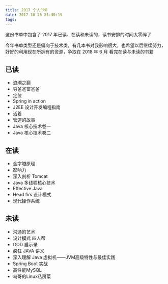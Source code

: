 ```yaml
---
title: 2017 个人书单
date: 2017-10-26 21:30:19
tags:
---
```

这份书单中包含了 2017 年已读、在读和未读的，读书安排的时间太零碎了

今年书单类型还是偏向于技术类，有几本书对我影响很大，也希望以后继续努力，好好的利用现在所拥有的资源，争取在 2018 年 6 月 看完在读与未读的书籍


## 已读

* 浪潮之巅
* 穷爸爸富爸爸
* 定位
* Spring in action
* J2EE 设计开发编程指南
* 活着
* 管道的故事
* Java 核心技术卷一
* Java 核心技术卷二

## 在读

* 金字塔原理
* 影响力
* 深入剖析 Tomcat
* Java 多线程核心技术
* Effective Java
* Head firs 设计模式
* 现代操作系统

## 未读

* 沟通的艺术
* 设计模式 四人帮
* OOD 启示录
* 疯狂 JAVA 讲义
* 深入理解 Java 虚拟机——JVM高级特性与最佳实践
* Spring Boot 实战
* 高性能MySQL
* 鸟哥的Linux私房菜